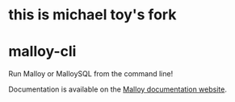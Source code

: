 # this is michael toy's fork

# malloy-cli

Run Malloy or MalloySQL from the command line!

Documentation is available on the [Malloy documentation website](https://malloydata.github.io/documentation/malloy_cli/index).
